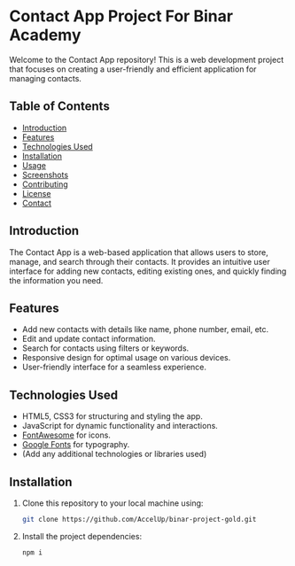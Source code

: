 # Contact App Project For Binar Academy

Welcome to the Contact App repository! This is a web development project that focuses on creating a user-friendly and efficient application for managing contacts.

## Table of Contents
- [Introduction](#introduction)
- [Features](#features)
- [Technologies Used](#technologies-used)
- [Installation](#installation)
- [Usage](#usage)
- [Screenshots](#screenshots)
- [Contributing](#contributing)
- [License](#license)
- [Contact](#contact)

## Introduction

The Contact App is a web-based application that allows users to store, manage, and search through their contacts. It provides an intuitive user interface for adding new contacts, editing existing ones, and quickly finding the information you need.

## Features

- Add new contacts with details like name, phone number, email, etc.
- Edit and update contact information.
- Search for contacts using filters or keywords.
- Responsive design for optimal usage on various devices.
- User-friendly interface for a seamless experience.

## Technologies Used

- HTML5, CSS3 for structuring and styling the app.
- JavaScript for dynamic functionality and interactions.
- [FontAwesome](https://fontawesome.com/) for icons.
- [Google Fonts](https://fonts.google.com/) for typography.
- (Add any additional technologies or libraries used)

## Installation

1. Clone this repository to your local machine using:
   ```sh
   git clone https://github.com/AccelUp/binar-project-gold.git
   
2. Install the project dependencies:
   ```sh
   npm i
   
